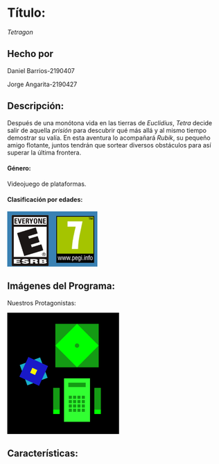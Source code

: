 # **Título**: 	

*Tetragon*

## **Hecho por**

Daniel Barrios-2190407

Jorge Angarita-2190427

## **Descripción**: 

Después de una monótona vida en las tierras de *Euclidius*, *Tetra* decide salir de aquella *prisión* para descubrir qué más allá y al mismo tiempo demostrar su valía. En esta aventura lo acompañará *Rubik*, su pequeño amigo flotante, juntos tendrán que sortear diversos obstáculos para así superar la última frontera. 

#### Género:

Videojuego de plataformas.

#### Clasificación por edades:

![./Media_Readme/Clasificacion.png](./Media_Readme/Clasificacion.png)

## **Imágenes del Programa**: 

Nuestros Protagonistas:

![./Media_Readme/Tetra_y_Rubik.png](./Media_Readme/Tetra_y_Rubik.png)


## **Características**: 

